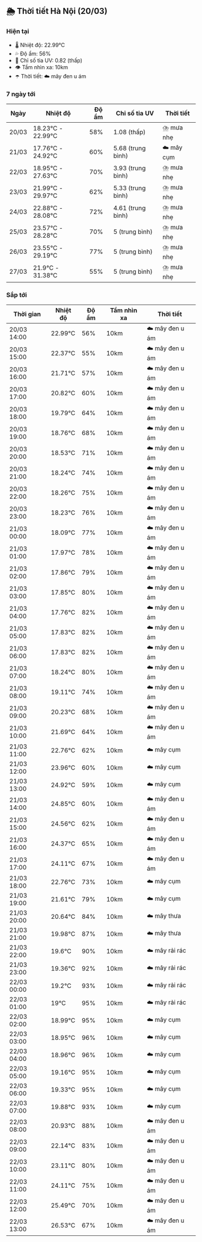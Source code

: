## 🌦️ Thời tiết Hà Nội (20/03)

### Hiện tại

- 🌡️ Nhiệt độ: 22.99℃
- 💦 Độ ẩm: 56%
- 🌟 Chỉ số tia UV: 0.82 (thấp)
- 👁️ Tầm nhìn xa: 10km
- ☂️ Thời tiết: ☁️ mây đen u ám

### 7 ngày tới

| Ngày | Nhiệt độ | Độ ẩm | Chỉ số tia UV | Thời tiết |
| --- | --- | --- | --- | --- |
| 20/03 | 18.23℃ - 22.99℃ | 58% | 1.08 (thấp) | ⛈️ mưa nhẹ |
| 21/03 | 17.76℃ - 24.92℃ | 60% | 5.68 (trung bình) | ☁️ mây cụm |
| 22/03 | 18.95℃ - 27.63℃ | 70% | 3.93 (trung bình) | ⛈️ mưa nhẹ |
| 23/03 | 21.99℃ - 29.97℃ | 62% | 5.33 (trung bình) | ⛈️ mưa nhẹ |
| 24/03 | 22.88℃ - 28.08℃ | 72% | 4.61 (trung bình) | ⛈️ mưa nhẹ |
| 25/03 | 23.57℃ - 28.28℃ | 70% | 5 (trung bình) | ⛈️ mưa nhẹ |
| 26/03 | 23.55℃ - 29.19℃ | 77% | 5 (trung bình) | ⛈️ mưa nhẹ |
| 27/03 | 21.9℃ - 31.38℃ | 55% | 5 (trung bình) | ⛈️ mưa nhẹ |

### Sắp tới

| Thời gian | Nhiệt độ | Độ ẩm | Tầm nhìn xa | Thời tiết |
| --- | --- | --- | --- | --- |
| 20/03 14:00 | 22.99℃ | 56% | 10km | ☁️ mây đen u ám |
| 20/03 15:00 | 22.37℃ | 55% | 10km | ☁️ mây đen u ám |
| 20/03 16:00 | 21.71℃ | 57% | 10km | ☁️ mây đen u ám |
| 20/03 17:00 | 20.82℃ | 60% | 10km | ☁️ mây đen u ám |
| 20/03 18:00 | 19.79℃ | 64% | 10km | ☁️ mây đen u ám |
| 20/03 19:00 | 18.76℃ | 68% | 10km | ☁️ mây đen u ám |
| 20/03 20:00 | 18.53℃ | 71% | 10km | ☁️ mây đen u ám |
| 20/03 21:00 | 18.24℃ | 74% | 10km | ☁️ mây đen u ám |
| 20/03 22:00 | 18.26℃ | 75% | 10km | ☁️ mây đen u ám |
| 20/03 23:00 | 18.23℃ | 76% | 10km | ☁️ mây đen u ám |
| 21/03 00:00 | 18.09℃ | 77% | 10km | ☁️ mây đen u ám |
| 21/03 01:00 | 17.97℃ | 78% | 10km | ☁️ mây đen u ám |
| 21/03 02:00 | 17.86℃ | 79% | 10km | ☁️ mây đen u ám |
| 21/03 03:00 | 17.85℃ | 80% | 10km | ☁️ mây đen u ám |
| 21/03 04:00 | 17.76℃ | 82% | 10km | ☁️ mây đen u ám |
| 21/03 05:00 | 17.83℃ | 82% | 10km | ☁️ mây đen u ám |
| 21/03 06:00 | 17.83℃ | 82% | 10km | ☁️ mây đen u ám |
| 21/03 07:00 | 18.24℃ | 80% | 10km | ☁️ mây đen u ám |
| 21/03 08:00 | 19.11℃ | 74% | 10km | ☁️ mây đen u ám |
| 21/03 09:00 | 20.23℃ | 68% | 10km | ☁️ mây đen u ám |
| 21/03 10:00 | 21.69℃ | 64% | 10km | ☁️ mây đen u ám |
| 21/03 11:00 | 22.76℃ | 62% | 10km | ☁️ mây cụm |
| 21/03 12:00 | 23.96℃ | 60% | 10km | ☁️ mây cụm |
| 21/03 13:00 | 24.92℃ | 59% | 10km | ☁️ mây cụm |
| 21/03 14:00 | 24.85℃ | 60% | 10km | ☁️ mây đen u ám |
| 21/03 15:00 | 24.56℃ | 62% | 10km | ☁️ mây đen u ám |
| 21/03 16:00 | 24.37℃ | 65% | 10km | ☁️ mây đen u ám |
| 21/03 17:00 | 24.11℃ | 67% | 10km | ☁️ mây đen u ám |
| 21/03 18:00 | 22.76℃ | 73% | 10km | ☁️ mây cụm |
| 21/03 19:00 | 21.61℃ | 79% | 10km | ☁️ mây cụm |
| 21/03 20:00 | 20.64℃ | 84% | 10km | ☁️ mây thưa |
| 21/03 21:00 | 19.98℃ | 87% | 10km | ☁️ mây thưa |
| 21/03 22:00 | 19.6℃ | 90% | 10km | ☁️ mây rải rác |
| 21/03 23:00 | 19.36℃ | 92% | 10km | ☁️ mây rải rác |
| 22/03 00:00 | 19.2℃ | 93% | 10km | ☁️ mây rải rác |
| 22/03 01:00 | 19℃ | 95% | 10km | ☁️ mây rải rác |
| 22/03 02:00 | 18.99℃ | 95% | 10km | ☁️ mây cụm |
| 22/03 03:00 | 18.95℃ | 96% | 10km | ☁️ mây cụm |
| 22/03 04:00 | 18.96℃ | 96% | 10km | ☁️ mây cụm |
| 22/03 05:00 | 19.16℃ | 95% | 10km | ☁️ mây cụm |
| 22/03 06:00 | 19.33℃ | 95% | 10km | ☁️ mây cụm |
| 22/03 07:00 | 19.88℃ | 93% | 10km | ☁️ mây cụm |
| 22/03 08:00 | 20.93℃ | 88% | 10km | ☁️ mây đen u ám |
| 22/03 09:00 | 22.14℃ | 83% | 10km | ☁️ mây đen u ám |
| 22/03 10:00 | 23.11℃ | 80% | 10km | ☁️ mây đen u ám |
| 22/03 11:00 | 24.11℃ | 75% | 10km | ☁️ mây đen u ám |
| 22/03 12:00 | 25.49℃ | 70% | 10km | ☁️ mây đen u ám |
| 22/03 13:00 | 26.53℃ | 67% | 10km | ☁️ mây đen u ám |
